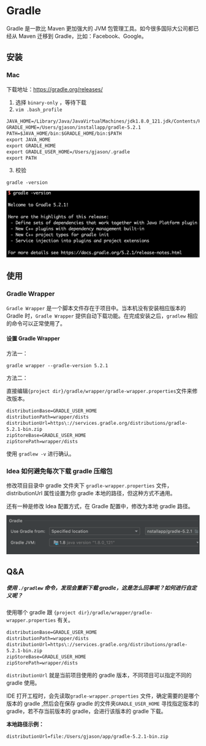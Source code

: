 # Gradle

Gradle 是一款比 Maven 更加强大的 JVM 包管理工具。如今很多国际大公司都已经从 Maven 迁移到 Gradle，比如：Facebook、Google。

## 安装

### Mac

下载地址：https://gradle.org/releases/

1. 选择  `binary-only` ，等待下载
2. `vim .bash_profile`

```
JAVA_HOME=/Library/Java/JavaVirtualMachines/jdk1.8.0_121.jdk/Contents/Home
GRADLE_HOME=/Users/gjason/installapp/gradle-5.2.1
PATH=$JAVA_HOME/bin:$GRADLE_HOME/bin:$PATH
export JAVA_HOME
export GRADLE_HOME
export GRADLE_USER_HOME=/Users/gjason/.gradle
export PATH

```

3. 校验

```shell
gradle -version
```

![image-20190227184305395](assets/image-20190227184305395.png)

## 使用

### Gradle Wrapper

`Gradle Wrapper` 是一个脚本文件存在于项目中。当本机没有安装相应版本的 Gradle 时，`Gradle Wrapper`  提供自动下载功能。在完成安装之后，`gradlew` 相应的命令可以正常使用了。

#### 设置 Gradle Wrapper

方法一：

```shell
gradle wrapper --gradle-version 5.2.1
```

方法二：

直接编辑`{project dir}/gradle/wrapper/gradle-wrapper.properties`文件来修改版本。

```properties
distributionBase=GRADLE_USER_HOME
distributionPath=wrapper/dists
distributionUrl=https\://services.gradle.org/distributions/gradle-5.2.1-bin.zip
zipStoreBase=GRADLE_USER_HOME
zipStorePath=wrapper/dists
```

使用 `gradlew -v` 进行确认。

### Idea 如何避免每次下载 gradle 压缩包

修改项目目录中 gradle 文件夹下 `gradle-wrapper.properties` 文件，distributionUrl 属性设置为你 gradle 本地的路径，但这种方式不通用。

还有一种是修改 Idea 配置方式，在 Gradle 配置中，修改为本地 gradle 路径。

![image-20200829151345068](assets/image-20200829151345068.png)

## Q&A

##### 使用 `./gradlew` 命令，发现会重新下载 gradle，这是怎么回事呢？如何进行自定义呢？

使用哪个 gradle 跟 `{project dir}/gradle/wrapper/gradle-wrapper.properties` 有关。

```properties
distributionBase=GRADLE_USER_HOME
distributionPath=wrapper/dists
distributionUrl=https\://services.gradle.org/distributions/gradle-5.2.1-bin.zip
zipStoreBase=GRADLE_USER_HOME
zipStorePath=wrapper/dists
```

`distributionUrl` 就是当前项目使用的 gradle 版本，不同项目可以指定不同的 gradle 使用。

IDE 打开工程时，会先读取`gradle-wrapper.properties` 文件，确定需要的是哪个版本的 gradle  ,然后会在保存 gradle 的文件夹`GRADLE_USER_HOME`  寻找指定版本的 gradle，若不存当前版本的 gradle，会进行该版本的 gradle 下载。

**本地路径示例：**

```properties
distributionUrl=file:/Users/gjason/app/gradle-5.2.1-bin.zip
```